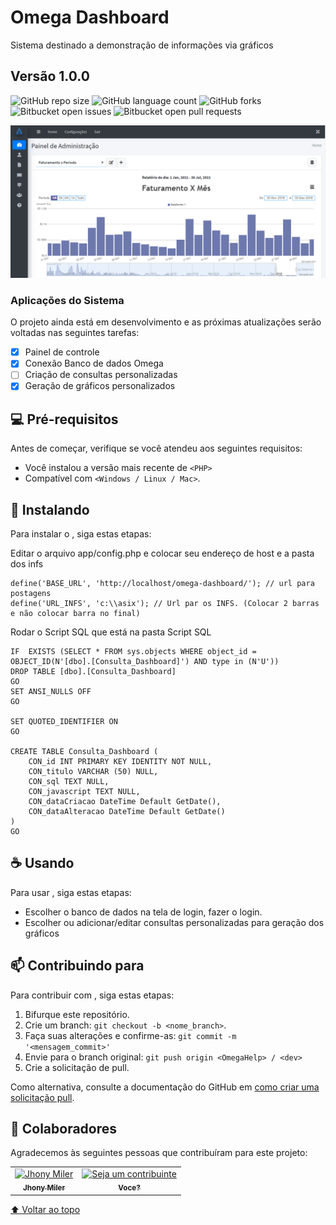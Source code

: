 # Omega Dashboard
Sistema destinado a demonstração de informações via gráficos
## Versão 1.0.0   
 

<!---Esses são exemplos. Veja https://shields.io para outras pessoas ou para personalizar este conjunto de escudos. Você pode querer incluir dependências, status do projeto e informações de licença aqui--->

![GitHub repo size](https://img.shields.io/github/repo-size/jhonymiler/README-template?style=for-the-badge)
![GitHub language count](https://img.shields.io/github/languages/count/jhonymiler/README-template?style=for-the-badge)
![GitHub forks](https://img.shields.io/github/forks/jhonymiler/README-template?style=for-the-badge)
![Bitbucket open issues](https://img.shields.io/bitbucket/issues/jhonymiler/README-template?style=for-the-badge)
![Bitbucket open pull requests](https://img.shields.io/bitbucket/pr-raw/jhonymiler/README-template?style=for-the-badge)

<img src="/views/painel/dist/img/tela.PNG" alt="Home">

### Aplicações do Sistema

O projeto ainda está em desenvolvimento e as próximas atualizações serão voltadas nas seguintes tarefas:

- [x] Painel de controle
- [x] Conexão Banco de dados Omega
- [ ] Criação de consultas personalizadas
- [x] Geração de gráficos personalizados

## 💻 Pré-requisitos

Antes de começar, verifique se você atendeu aos seguintes requisitos:
<!---Estes são apenas requisitos de exemplo. Adicionar, duplicar ou remover conforme necessário--->
* Você instalou a versão mais recente de `<PHP>`
* Compatível com  `<Windows / Linux / Mac>`. 

## 🚀 Instalando <OmegaHelp>

Para instalar o <Omega Dashboard>, siga estas etapas:

Editar o arquivo app/config.php e colocar seu endereço de host e a pasta dos infs
```
define('BASE_URL', 'http://localhost/omega-dashboard/'); // url para postagens
define('URL_INFS', 'c:\\asix'); // Url par os INFS. (Colocar 2 barras e não colocar barra no final)
```

Rodar o Script SQL que está na pasta Script SQL
```
IF  EXISTS (SELECT * FROM sys.objects WHERE object_id = OBJECT_ID(N'[dbo].[Consulta_Dashboard]') AND type in (N'U'))
DROP TABLE [dbo].[Consulta_Dashboard]
GO
SET ANSI_NULLS OFF
GO

SET QUOTED_IDENTIFIER ON
GO

CREATE TABLE Consulta_Dashboard (
	CON_id INT PRIMARY KEY IDENTITY NOT NULL,
	CON_titulo VARCHAR (50) NULL,
	CON_sql TEXT NULL,
	CON_javascript TEXT NULL,
	CON_dataCriacao DateTime Default GetDate(),
	CON_dataAlteracao DateTime Default GetDate()
)
GO

```

## ☕ Usando <OmegaHelp>

Para usar <Omega Dashboard>, siga estas etapas:

 - Escolher o banco de dados na tela de login, fazer o login.
 - Escolher ou adicionar/editar consultas personalizadas para geração dos gráficos


## 📫 Contribuindo para <OmegaHelp>
<!---Se o seu README for longo ou se você tiver algum processo ou etapas específicas que deseja que os contribuidores sigam, considere a criação de um arquivo CONTRIBUTING.md separado--->
Para contribuir com <Omega Dashboard>, siga estas etapas:

1. Bifurque este repositório.
2. Crie um branch: `git checkout -b <nome_branch>`.
3. Faça suas alterações e confirme-as: `git commit -m '<mensagem_commit>'`
4. Envie para o branch original: `git push origin <OmegaHelp> / <dev>`
5. Crie a solicitação de pull.

Como alternativa, consulte a documentação do GitHub em [como criar uma solicitação pull](https://help.github.com/en/github/collaborating-with-issues-and-pull-requests/creating-a-pull-request).

## 🤝 Colaboradores

Agradecemos às seguintes pessoas que contribuíram para este projeto:

<table>
  <tr>
    <td align="center">
      <a href="#">
        <img src="https://avatars.githubusercontent.com/u/18699320?s=400&u=b11735ac3ad67b9b8d1748f0340a6245150a361b&v=4" width="100px;" alt="Jhony Miler"/><br>
        <sub>
          <b>Jhony Miler</b>
        </sub>
      </a>
    </td>
    <td align="center">
      <a href="#">
        <img src="https://miro.medium.com/max/360/0*1SkS3mSorArvY9kS.jpg" width="100px;" alt="Seja um contribuinte"/><br>
        <sub>
          <b>Voce?</b>
        </sub>
      </a>
    </td>
  </tr>
</table>


[⬆ Voltar ao topo](#nome-do-projeto)<br>
